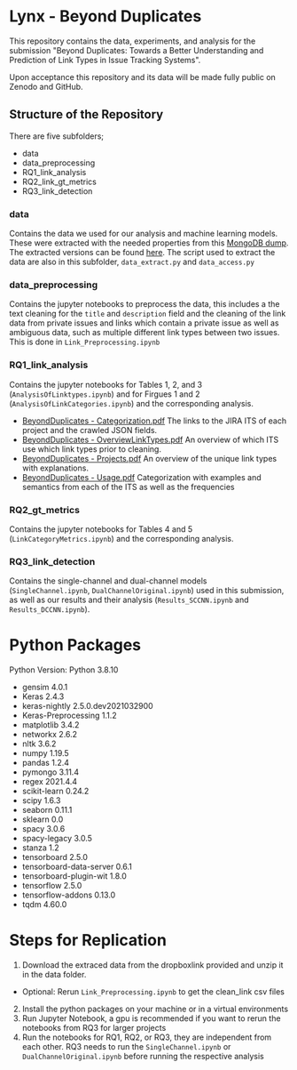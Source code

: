# Lynx - Beyond Duplicates
This repository contains the data, experiments, and analysis for the submission "Beyond Duplicates: Towards a Better Understanding and Prediction of Link Types in Issue Tracking Systems".

Upon acceptance this repository and its data will be made fully public on Zenodo and GitHub.

## Structure of the Repository
There are five subfolders;
- data
- data_preprocessing
- RQ1_link_analysis
- RQ2_link_gt_metrics
- RQ3_link_detection

### data
Contains the data we used for our analysis and machine learning models.
These were extracted with the needed properties from this [MongoDB dump](https://www.dropbox.com/sh/ma1hgeafg34chb2/AAD05Vc9H_shEbkFJ47jjv4Na).
The extracted versions can be found [here](https://www.dropbox.com/sh/aju49dmckg7m39s/AAAm6X-ePQd8UNYfl8O3Dco2a?dl=0).
The script used to extract the data are also in this subfolder, ``data_extract.py`` and ``data_access.py``

### data_preprocessing
Contains the jupyter notebooks to preprocess the data, this includes a the text cleaning for the ``title`` and ``description`` field and the cleaning of the link data from private issues and links which contain a private issue as well as ambiguous data, such as multiple different link types between two issues. This is done in ``Link_Preprocessing.ipynb``

### RQ1_link_analysis
Contains the jupyter notebooks for Tables 1, 2, and 3 (``AnalysisOfLinktypes.ipynb``) and for Firgues 1 and 2 (``AnalysisOfLinkCategories.ipynb``) and the corresponding analysis. 

- [BeyondDuplicates - Categorization.pdf](https://github.com/RegenKordel/LYNX-BeyondDuplicates/files/7105539/BeyondDuplicates.-.Categorization.pdf) The links to the JIRA ITS of each project and the crawled JSON fields.
- [BeyondDuplicates - OverviewLinkTypes.pdf](https://github.com/RegenKordel/LYNX-BeyondDuplicates/files/7105540/BeyondDuplicates.-.OverviewLinkTypes.pdf) An overview of which ITS use which link types prior to cleaning.
- [BeyondDuplicates - Projects.pdf](https://github.com/RegenKordel/LYNX-BeyondDuplicates/files/7105541/BeyondDuplicates.-.Projects.pdf) An overview of the unique link types with explanations.
- [BeyondDuplicates - Usage.pdf](https://github.com/RegenKordel/LYNX-BeyondDuplicates/files/7105542/BeyondDuplicates.-.Usage.pdf) Categorization with examples and semantics from each of the ITS as well as the frequencies
 
### RQ2_gt_metrics
Contains the jupyter notebooks for Tables 4 and 5 (``LinkCategoryMetrics.ipynb``) and the corresponding analysis.

### RQ3_link_detection
Contains the single-channel and dual-channel models (``SingleChannel.ipynb``, ``DualChannelOriginal.ipynb``) used in this submission, as well as our results and their analysis (``Results_SCCNN.ipynb`` and ``Results_DCCNN.ipynb``).

# Python Packages
Python Version: Python 3.8.10

- gensim                   4.0.1                      
- Keras                    2.4.3              
- keras-nightly            2.5.0.dev2021032900
- Keras-Preprocessing      1.1.2                     
- matplotlib               3.4.2                        
- networkx                 2.6.2              
- nltk                     3.6.2              
- numpy                    1.19.5                      
- pandas                   1.2.4                         
- pymongo                  3.11.4                   
- regex                    2021.4.4                
- scikit-learn             0.24.2             
- scipy                    1.6.3              
- seaborn                  0.11.1                       
- sklearn                  0.0                      
- spacy                    3.0.6              
- spacy-legacy             3.0.5                   
- stanza                   1.2                
- tensorboard              2.5.0              
- tensorboard-data-server  0.6.1              
- tensorboard-plugin-wit   1.8.0              
- tensorflow               2.5.0              
- tensorflow-addons        0.13.0             
- tqdm                     4.60.0             

# Steps for Replication
1. Download the extraced data from the dropboxlink provided and unzip it in the data folder.
- Optional: Rerun ``Link_Preprocessing.ipynb`` to get the clean_link csv files
2. Install the python packages on your machine or in a virtual environments
3. Run Jupyter Notebook, a gpu is recommended if you want to rerun the notebooks from RQ3 for larger projects
4. Run the notebooks for RQ1, RQ2, or RQ3, they are independent from each other. RQ3 needs to run the ``SingleChannel.ipynb`` or ``DualChannelOriginal.ipynb`` before running the respective analysis
